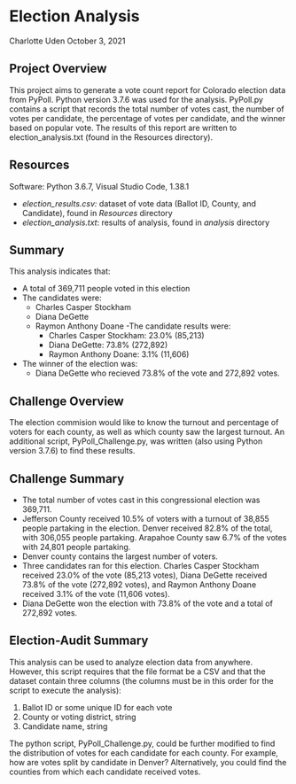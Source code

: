 # Election Analysis
Charlotte Uden
October 3, 2021

## Project Overview
This project aims to generate a vote count report for Colorado election data from PyPoll. Python version 3.7.6 was used for the analysis. PyPoll.py contains a script that records the total number of votes cast, the number of votes per candidate, the percentage of votes per candidate, and the winner based on popular vote. 
The results of this report are written to election_analysis.txt (found in the Resources directory). 

## Resources
Software: Python 3.6.7, Visual Studio Code, 1.38.1

- *election_results.csv:* dataset of vote data (Ballot ID, County, and Candidate), found in *Resources* directory
- *election_analysis.txt*: results of analysis, found in *analysis* directory

## Summary 
This analysis indicates that:

  - A total of 369,711 people voted in this election
  - The candidates were:
    - Charles Casper Stockham
    - Diana DeGette
    - Raymon Anthony Doane
  -The candidate results were: 
      - Charles Casper Stockham: 23.0% (85,213)
      - Diana DeGette: 73.8% (272,892)
      - Raymon Anthony Doane: 3.1% (11,606)
   - The winner of the election was:
      - Diana DeGette who recieved 73.8% of the vote and 272,892 votes. 

## Challenge Overview
The election commision would like to know the turnout and percentage of voters for each county, as well as which county saw the largest turnout. An additional script, PyPoll_Challenge.py, was written (also using Python version 3.7.6) to find these results. 

## Challenge Summary
  * The total number of votes cast in this congressional election was 369,711.
  * Jefferson County received 10.5% of voters with a turnout of 38,855 people partaking in the election. Denver received 82.8% of the total, with 306,055 people partaking. Arapahoe County saw 6.7% of the votes with 24,801 people partaking. 
  * Denver county contains the largest number of voters. 
  * Three candidates ran for this election. Charles Casper Stockham received 23.0% of the vote (85,213 votes), Diana DeGette received 73.8% of the vote (272,892 votes), and Raymon Anthony Doane received 3.1% of the vote (11,606 votes).
  * Diana DeGette won the election with 73.8% of the vote and a total of 272,892 votes. 

## Election-Audit Summary
This analysis can be used to analyze election data from anywhere. However, this script requires that the file format be a CSV and that the dataset contain three columns (the columns must be in this order for the script to execute the analysis): 
  1. Ballot ID or some unique ID for each vote
  2. County or voting district, string
  3. Candidate name, string

The python script, PyPoll_Challenge.py, could be further modified to find the distribution of votes for each candidate for each county. For example, how are votes split by candidate in Denver? Alternatively, you could find the counties from which each candidate received votes. 
